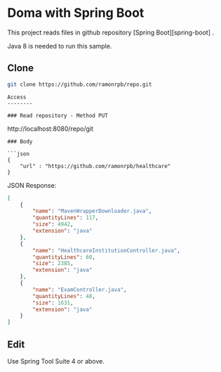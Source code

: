 Doma  with Spring Boot
========================================

This project reads files in github repository  [Spring Boot][spring-boot] .

Java 8 is needed to run this sample.

Clone
--------

```sh
git clone https://github.com/ramonrpb/repo.git
```

```
Access
--------

### Read repository - Method PUT

```
http://localhost:8080/repo/git
```
### Body 

```json
{
    "url" : "https://github.com/ramonrpb/healthcare"
}
```
JSON Response:

```json
[   
    {
        "name": "MavenWrapperDownloader.java",
        "quantityLines": 117,
        "size": 4942,
        "extension": "java"
    },
    {
        "name": "HealthcareInstitutionController.java",
        "quantityLines": 60,
        "size": 2385,
        "extension": "java"
    },
    {
        "name": "ExamController.java",
        "quantityLines": 48,
        "size": 1631,
        "extension": "java"
    }
]
```

Edit
--------

Use Spring Tool Suite 4 or above.